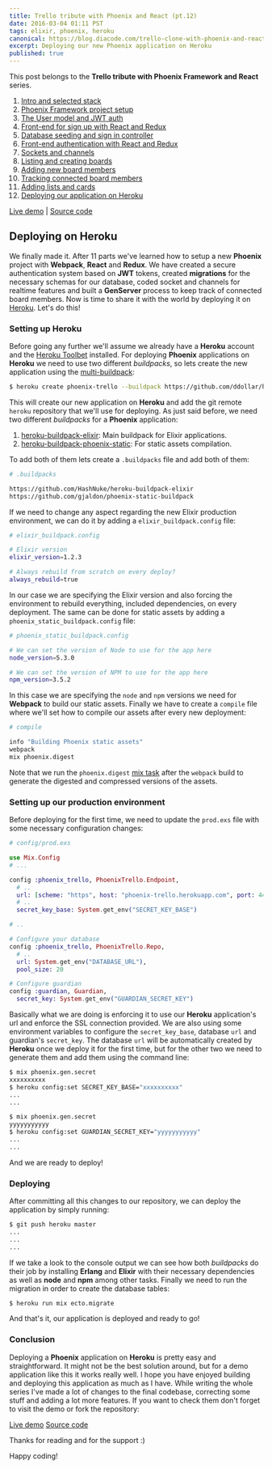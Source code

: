 ```yaml
---
title: Trello tribute with Phoenix and React (pt.12)
date: 2016-03-04 01:11 PST
tags: elixir, phoenix, heroku
canonical: https://blog.diacode.com/trello-clone-with-phoenix-and-react-pt-12
excerpt: Deploying our new Phoenix application on Heroku
published: true
---
```

<div class="index">
  <p>This post belongs to the <strong>Trello tribute with Phoenix Framework and React</strong> series.</p>
  <ol>
    <li><a href="/blog/2016/01/04/trello-tribute-with-phoenix-and-react-pt-1">Intro and selected stack</a></li>
    <li><a href="/blog/2016/01/11/trello-tribute-with-phoenix-and-react-pt-2">Phoenix Framework project setup</a></li>
    <li><a href="/blog/2016/01/12/trello-tribute-with-phoenix-and-react-pt-3">The User model and JWT auth</a></li>
    <li><a href="/blog/2016/01/14/trello-tribute-with-phoenix-and-react-pt-4/">Front-end for sign up with React and Redux</a></li>
    <li><a href="/blog/2016/01/18/trello-tribute-with-phoenix-and-react-pt-5/">Database seeding and sign in controller</a></li>
    <li><a href="/blog/2016/01/20/trello-tribute-with-phoenix-and-react-pt-6/">Front-end authentication with React and Redux</a></li>
    <li><a href="/blog/2016/01/25/trello-tribute-with-phoenix-and-react-pt-7/">Sockets and channels</a></li>
    <li><a href="/blog/2016/01/28/trello-tribute-with-phoenix-and-react-pt-8/">Listing and creating boards</a></li>
    <li><a href="/blog/2016/02/04/trello-tribute-with-phoenix-and-react-pt-9/">Adding new board members</a></li>
    <li><a href="/blog/2016/02/15/trello-tribute-with-phoenix-and-react-pt-10/">Tracking connected board members</a></li>
    <li><a href="/blog/2016/02/24/trello-tribute-with-phoenix-and-react-pt-11/">Adding lists and cards</a></li>
    <li><a href="/blog/2016/03/04/trello-tribute-with-phoenix-and-react-pt-12/">Deploying our application on Heroku</a></li>
  </ol>
  <a href="https://phoenix-trello.herokuapp.com/"><i class="fa fa-cloud"></i> Live demo</a> |
  <a href="https://github.com/bigardone/phoenix-trello"><i class="fa fa-github"></i> Source code</a>
</div>

## Deploying on Heroku
We finally made it. After 11 parts we've learned how to setup a new **Phoenix** project
with **Webpack**, **React** and **Redux**. We have created a secure authentication
system based on **JWT** tokens, created **migrations** for the necessary schemas for our database,
coded socket and channels for realtime features and built a **GenServer** process
to keep track of connected board members. Now is time to share it with the world
by deploying it on [Heroku][0769fa21]. Let's do this!


### Setting up Heroku
Before going any further we'll assume we already have a **Heroku** account and the [Heroku Toolbet][e8d014bc]
installed. For deploying **Phoenix** applications on **Heroku** we need to use
two different *buildpacks*, so lets create the new application using the [multi-buildpack][e10c1a07]:

```bash
$ heroku create phoenix-trello --buildpack https://github.com/ddollar/heroku-buildpack-multi
```

This will create our new application on **Heroku** and add the git remote `heroku`
repository that we'll use for deploying. As just said before, we need two different
*buildpacks* for a **Phoenix** application:

1. [heroku-buildpack-elixir][025adb47]: Main buildpack for Elixir applications.
2. [heroku-buildpack-phoenix-static][a4eaf2c3]: For static assets compilation.

To add both of them lets create a `.buildpacks` file and add both of them:

```bash
# .buildpacks

https://github.com/HashNuke/heroku-buildpack-elixir
https://github.com/gjaldon/phoenix-static-buildpack
```

If we need to change any aspect regarding the new Elixir production environment, we
can do it by adding a `elixir_buildpack.config` file:

```bash
# elixir_buildpack.config

# Elixir version
elixir_version=1.2.3

# Always rebuild from scratch on every deploy?
always_rebuild=true
```

In our case we are specifying the Elixir version and also forcing the environment to
rebuild everything, included dependencies, on every deployment. The same can be done
for static assets by adding a `phoenix_static_buildpack.config` file:

```bash
# phoenix_static_buildpack.config

# We can set the version of Node to use for the app here
node_version=5.3.0

# We can set the version of NPM to use for the app here
npm_version=3.5.2
```

In this case we are specifying the `node` and `npm` versions we need for **Webpack**
to build our static assets. Finally we have to create a `compile` file where
we'll set how to compile our assets after every new deployment:

```bash
# compile

info "Building Phoenix static assets"
webpack
mix phoenix.digest
```

Note that we run the `phoenix.digest` [mix task][474a1dd3] after the `webpack` build
to generate the digested and compressed versions of the assets.

### Setting up our production environment
Before deploying for the first time, we need to update the `prod.exs` file with
some necessary configuration changes:

```elixir
# config/prod.exs

use Mix.Config
# ...

config :phoenix_trello, PhoenixTrello.Endpoint,
  # ..
  url: [scheme: "https", host: "phoenix-trello.herokuapp.com", port: 443],
  # ..
  secret_key_base: System.get_env("SECRET_KEY_BASE")

# ..

# Configure your database
config :phoenix_trello, PhoenixTrello.Repo,
  # ..
  url: System.get_env("DATABASE_URL"),
  pool_size: 20

# Configure guardian
config :guardian, Guardian,
  secret_key: System.get_env("GUARDIAN_SECRET_KEY")
```

Basically what we are doing is enforcing it to use our **Heroku** application's url and
enforce the SSL connection provided. We are also using some environment variables
to configure the `secret_key_base`, database `url` and guardian's `secret_key`.
The database `url` will be automatically created by **Heroku** once we deploy it
for the first time, but for the other two we need to generate them and add them using
the command line:

```bash
$ mix phoenix.gen.secret
xxxxxxxxxx
$ heroku config:set SECRET_KEY_BASE="xxxxxxxxxx"
...
...

$ mix phoenix.gen.secret
yyyyyyyyyyy
$ heroku config:set GUARDIAN_SECRET_KEY="yyyyyyyyyyy"
...
...
```

And we are ready to deploy!


### Deploying
After committing all this changes to our repository, we can deploy the application by
simply running:

```bash
$ git push heroku master
...
...
...
```

If we take a look to the console output we can see how both *buildpacks* do their
job by installing **Erlang** and **Elixir** with their necessary dependencies
as well as **node** and **npm** among other tasks. Finally we need to run the
migration in order to create the database tables:

```bash
$ heroku run mix ecto.migrate
```

And that's it, our application is deployed and ready to go!

### Conclusion

Deploying a **Phoenix** application on **Heroku** is pretty easy and straightforward.
It might not be the best solution around, but for a demo application like this
it works really well. I hope you have enjoyed building and deploying this application
as much as I have. While writing the whole series I've made a lot of changes to
the final codebase, correcting some stuff and adding a lot more features. If you want
to check them don't forget to visit the demo or fork the repository:

<div class="btn-wrapper">
  <a href="https://phoenix-trello.herokuapp.com/" target="_blank" class="btn"><i class="fa fa-cloud"></i> Live demo</a>
  <a href="https://github.com/bigardone/phoenix-trello" target="_blank" class="btn"><i class="fa fa-github"></i> Source code</a>
</div>

Thanks for reading and for the support :)

Happy coding!



  [0769fa21]: https://www.heroku.com/ "Heroku"
  [e8d014bc]: https://toolbelt.heroku.com/ "Heroku toolbelt"
  [e10c1a07]: https://github.com/ddollar/heroku-buildpack-multi "Heroku buildpack multi"
  [025adb47]: https://github.com/HashNuke/heroku-buildpack-elixir "Heroku Buildpack for Elixir"
  [a4eaf2c3]: https://github.com/gjaldon/heroku-buildpack-phoenix-static "Phoenix Static Buildpack"
  [474a1dd3]: https://hexdocs.pm/phoenix/Mix.Tasks.Phoenix.Digest.html "Mix.Tasks.Phoenix.Digest"
